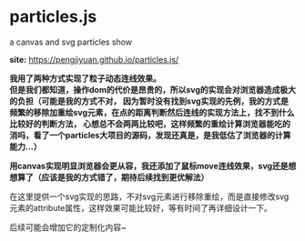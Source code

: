 # particles.js
a canvas and svg particles show    

__site:__ https://pengjiyuan.github.io/particles.js/ 

__我用了两种方式实现了粒子动态连线效果。__    
__但是我们都知道，操作dom的代价是昂贵的，所以svg的实现会对浏览器造成极大的负担（可能是我的方式不对，
因为暂时没有找到svg实现的先例，我的方式是频繁的移除加重绘svg元素，在点的距离判断然后连线的实现方法上，找不到什么比较好的判断方法，
心想总不会两两比较吧，这样频繁的重绘计算浏览器能吃的消吗，看了一个particles大项目的源码，发现还真是，是我低估了浏览器的计算能力...）__    

__用canvas实现明显浏览器会更从容，我还添加了鼠标move连线效果，svg还是想想算了（应该是我的方式错了，期待后续找到更优解法）__    

在这里提供一个svg实现的思路，不对svg元素进行移除重绘，而是直接修改svg元素的attribute属性，这样效果可能比较好，等有时间了再详细设计一下。  

后续可能会增加它的定制化内容~
